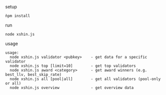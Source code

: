 setup

```ǹpm install```

run

``node xshin.js``

usage

```
usage:
  node xshin.js validator <pubkey>    - get data for a specific validator
  node xshin.js top [limit=10]        - get top validators
  node xshin.js award <category>      - get award winners (e.g. best_llv, best_skip_rate)
  node xshin.js all [pool|all]        - get all validators (pool-only or all)
  node xshin.js overview              - get overview data
```
